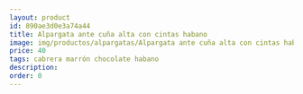```yaml
---
layout: product
id: 890ae3d0e3a74a44
title: Alpargata ante cuña alta con cintas habano
image: img/productos/alpargatas/Alpargata ante cuña alta con cintas habano=40=cabrera marrón chocolate habano.webp
price: 40
tags: cabrera marrón chocolate habano
description: 
order: 0
---
```

